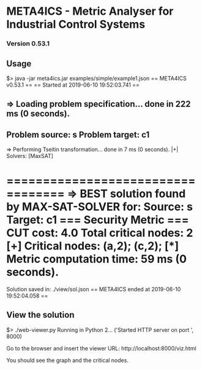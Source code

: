 # META4ICS - Metric Analyser for Industrial Control Systems
### Version 0.53.1

## Usage
$> java -jar meta4ics.jar examples/simple/example1.json
== META4ICS v0.53.1 ==
== Started at 2019-06-10 19:52:03.741 ==

=> Loading problem specification...  done in 222 ms (0 seconds).
----------------------------------
Problem source: s
Problem target: c1
----------------------------------
=> Performing Tseitin transformation...  done in 7 ms (0 seconds).
|+| Solvers: [MaxSAT]

==================================
=> BEST solution found by MAX-SAT-SOLVER for:
Source: s
Target: c1
=== Security Metric ===
CUT cost: 4.0
Total critical nodes: 2
[+] Critical nodes: (a,2); (c,2);
[*] Metric computation time: 59 ms (0 seconds).
==================================
Solution saved in: ./view/sol.json
== META4ICS ended at 2019-06-10 19:52:04.058 ==


## View the solution
$> ./web-viewer.py
Running in Python 2...
('Started HTTP server on port ', 8000)

Go to the browser and insert the viewer URL:
http://localhost:8000/viz.html

You should see the graph and the critical nodes.
